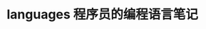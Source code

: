  # languages 程序员的编程语言笔记                  
            
                            
                            
                                  
             
              
   
 
    
      
